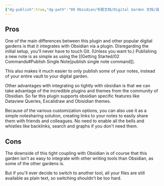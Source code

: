 ```yaml
---
{"dg-publish":true,"dg-path":"09 Obsidian/专题文档/Digital Garden 文档/高级设置/Comparison to other solutions.md","permalink":"/09 Obsidian/专题文档/Digital Garden 文档/高级设置/Comparison to other solutions/","created":"2022-11-10T10:13:31.101+01:00","updated":"2022-11-21T15:27:31.692+01:00"}
---
```



## Pros
One of the main differences between this plugin and other popular digital gardens is that it integrates with Obsidian via a plugin. Disregarding the initial setup, you'll never have to touch Git. (Unless you want to.) Publishing a new note is as simple as using the [[Getting Started/02 Commands#Publish Single Note\|publish single note command]]. 

This also makes it much easier to only publish *some* of your notes, instead of your entire vault to your digital garden. 

Other advantages with integrating so tightly with obsidian is that we can take advantage of the incredible plugins and themes from the community of Obsidian. So far this plugin supports obsidian specific features like Dataview Queries, Excalidraw and Obisidian themes.

Because of the various customization options, you can also use it as a simple notesharing solution, creating links to your notes to easily share them with friends and colleagues. No need to enable all the bells and whistles like backlinks, search and graphs if you don't need them.

## Cons
The downside of this tight coupling with Obsidian is of course that this garden isn't as easy to integrate with other writing tools than Obsidian, as some of the other gardens is. 

But if you'll ever decide to switch to another tool, all your files are still available as plain text, so switching shouldn't be too hard. 



